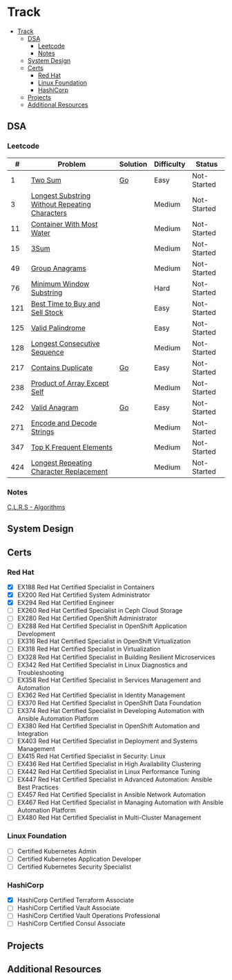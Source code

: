 # Track

<!--toc:start-->
- [Track](#track)
  - [DSA](#dsa)
    - [Leetcode](#leetcode)
    - [Notes](#notes)
  - [System Design](#system-design)
  - [Certs](#certs)
    - [Red Hat](#red-hat)
    - [Linux Foundation](#linux-foundation)
    - [HashiCorp](#hashicorp)
  - [Projects](#projects)
  - [Additional Resources](#additional-resources)
<!--toc:end-->

## DSA

### Leetcode
| # | Problem | Solution | Difficulty | Status |
|---|---------|----------|------------|--------|
|1|[Two Sum](./dsa/go/lc/0001/)|[Go](./dsa/lc/0001/go/twoSum.go)|Easy|Not-Started|
|3|[Longest Substring Without Repeating Characters](./dsa/go/lc/0003/)||Medium|Not-Started|
|11|[Container With Most Water](./dsa/go/lc/0011/)||Medium|Not-Started|
|15|[3Sum](./dsa/go/lc/0015/)||Medium|Not-Started|
|49|[Group Anagrams](./dsa/go/lc/0049/)||Medium|Not-Started|
|76|[Minimum Window Substring](./dsa/go/lc/0076/)||Hard|Not-Started|
|121|[Best Time to Buy and Sell Stock](./dsa/go/lc/0121/)||Easy|Not-Started|
|125|[Valid Palindrome](./dsa/go/lc/0125/)||Easy|Not-Started|
|128|[Longest Consecutive Sequence](./dsa/go/lc/0128/)||Medium|Not-Started|
|217|[Contains Duplicate](./dsa/go/lc/0217/)|[Go](./dsa/lc/0217/go/containsDuplicate.go)|Easy|Not-Started|
|238|[Product of Array Except Self](./dsa/go/lc/0238/)||Medium|Not-Started|
|242|[Valid Anagram](./dsa/go/lc/0242/)|[Go](./dsa/lc/0242/go/validAnagram.go)|Easy|Not-Started|
|271|[Encode and Decode Strings](./dsa/go/lc/0271/)||Medium|Not-Started|
|347|[Top K Frequent Elements](./dsa/go/lc/0347/)||Medium|Not-Started|
|424|[Longest Repeating Character Replacement](./dsa/go/lc/0424/)||Medium|Not-Started|

### Notes
[C.L.R.S - Algorithms](./dsa/notes/clrs/README.md)

## System Design

## Certs

### Red Hat
- [x] EX188 Red Hat Certified Specialist in Containers
- [x] EX200 Red Hat Certified System Administrator
- [x] EX294 Red Hat Certified Engineer
- [ ] EX260 Red Hat Certified Specialist in Ceph Cloud Storage
- [ ] EX280 Red Hat Certified OpenShift Administrator
- [ ] EX288 Red Hat Certified Specialist in OpenShift Application Development
- [ ] EX316 Red Hat Certified Specialist in OpenShift Virtualization
- [ ] EX318 Red Hat Certified Specialist in Virtualization
- [ ] EX328 Red Hat Certified Specialist in Building Resilient Microservices
- [ ] EX342 Red Hat Certified Specialist in Linux Diagnostics and Troubleshooting
- [ ] EX358 Red Hat Certified Specialist in Services Management and Automation
- [ ] EX362 Red Hat Certified Specialist in Identity Management
- [ ] EX370 Red Hat Certified Specialist in OpenShift Data Foundation
- [ ] EX374 Red Hat Certified Specialist in Developing Automation with Ansible Automation Platform
- [ ] EX380 Red Hat Certified Specialist in OpenShift Automation and Integration
- [ ] EX403 Red Hat Certified Specialist in Deployment and Systems Management
- [ ] EX415 Red Hat Certified Specialist in Security: Linux
- [ ] EX436 Red Hat Certified Specialist in High Availability Clustering
- [ ] EX442 Red Hat Certified Specialist in Linux Performance Tuning
- [ ] EX447 Red Hat Certified Specialist in Advanced Automation: Ansible Best Practices
- [ ] EX457 Red Hat Certified Specialist in Ansible Network Automation
- [ ] EX467 Red Hat Certified Specialist in Managing Automation with Ansible Automation Platform 
- [ ] EX480 Red Hat Certified Specialist in Multi-Cluster Management

### Linux Foundation
- [ ] Certified Kubernetes Admin
- [ ] Certified Kubernetes Application Developer
- [ ] Certified Kubernetes Security Specialist

### HashiCorp
- [x] HashiCorp Certified Terraform Associate
- [ ] HashiCorp Certified Vault Associate
- [ ] HashiCorp Certified Vault Operations Professional
- [ ] HashiCorp Certified Consul Associate

## Projects

## Additional Resources
